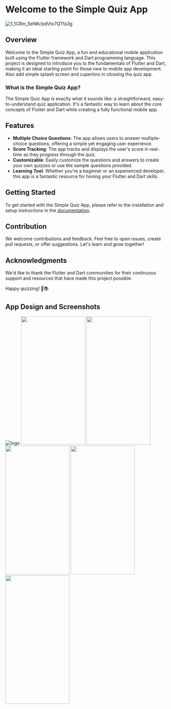 # Welcome to the Simple Quiz App

![1_1CRm_5eNKcbdVtx7QTfa3g](https://github.com/boomshakalah-tech/quiz-app/assets/124114697/c1371c43-b414-40a3-b8d9-4a2e6a8227aa)


## Overview

Welcome to the Simple Quiz App, a fun and educational mobile application built using the Flutter framework and Dart programming language. This project is designed to introduce you to the fundamentals of Flutter and Dart, making it an ideal starting point for those new to mobile app development. Also add simple splash screen and cupertino in clossing tha quiz app.

### What is the Simple Quiz App?

The Simple Quiz App is exactly what it sounds like: a straightforward, easy-to-understand quiz application. It's a fantastic way to learn about the core concepts of Flutter and Dart while creating a fully functional mobile app.

## Features

- **Multiple Choice Questions**: The app allows users to answer multiple-choice questions, offering a simple yet engaging user experience.
- **Score Tracking**: The app tracks and displays the user's score in real-time as they progress through the quiz.
- **Customizable**: Easily customize the questions and answers to create your own quizzes or use the sample questions provided.
- **Learning Tool**: Whether you're a beginner or an experienced developer, this app is a fantastic resource for honing your Flutter and Dart skills.

## Getting Started

To get started with the Simple Quiz App, please refer to the installation and setup instructions in the [documentation](#).

## Contribution

We welcome contributions and feedback. Feel free to open issues, create pull requests, or offer suggestions. Let's learn and grow together!

## Acknowledgments

We'd like to thank the Flutter and Dart communities for their continuous support and resources that have made this project possible.

Happy quizzing! 🚀📚

## App Design and Screenshots
![logo](https://github.com/boomshakalah-tech/quiz-app/assets/124114697/7700ba2a-d145-4c36-a844-d3af1c33a7ea)
<img src="https://github.com/boomshakalah-tech/quiz-app/assets/124114697/ce444d9a-d009-4335-a025-7f0cc818b0ed" width="200" height="400" />
<img src="https://github.com/boomshakalah-tech/quiz-app/assets/124114697/4b8ba7d1-b51c-4ae4-a78b-6c56cb3db821" width="200" height="400" />
<img src="https://github.com/boomshakalah-tech/quiz-app/assets/124114697/591435ac-df0c-4607-bda5-a0b68e8b1fa9" width="200" height="400" />
<img src="https://github.com/boomshakalah-tech/quiz-app/assets/124114697/0ed96890-3a68-4106-83fe-c6fa3a9f177f" width="200" height="400" />
<img src="https://github.com/boomshakalah-tech/quiz-app/assets/124114697/0f310478-15ae-4be4-bc6e-14dd31e7ecbd" width="200" height="400" />

